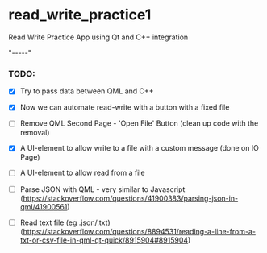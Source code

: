 # read_write_practice1

Read Write Practice App using Qt and C++ integration

"-----"

### TODO:
- [X] Try to pass data between QML and C++
- [X] Now we can automate read-write with a button with a fixed file

- [ ] Remove QML Second Page - 'Open File' Button (clean up code with the removal)
- [X] A UI-element to allow write to a file with a custom message (done on IO Page)
- [ ] A UI-element to allow read from a file

- [ ] Parse JSON with QML - very similar to Javascript (https://stackoverflow.com/questions/41900383/parsing-json-in-qml/41900561)
- [ ] Read text file (eg .json/.txt) (https://stackoverflow.com/questions/8894531/reading-a-line-from-a-txt-or-csv-file-in-qml-qt-quick/8915904#8915904)

